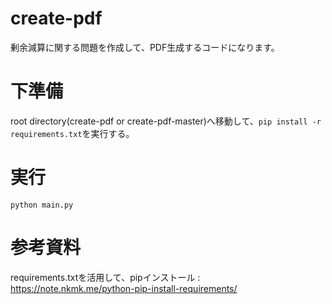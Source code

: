 # create-pdf
剰余減算に関する問題を作成して、PDF生成するコードになります。

# 下準備
root directory(create-pdf or create-pdf-master)へ移動して、`pip install -r requirements.txt`を実行する。

# 実行
`python main.py`

# 参考資料
requirements.txtを活用して、pipインストール : https://note.nkmk.me/python-pip-install-requirements/
